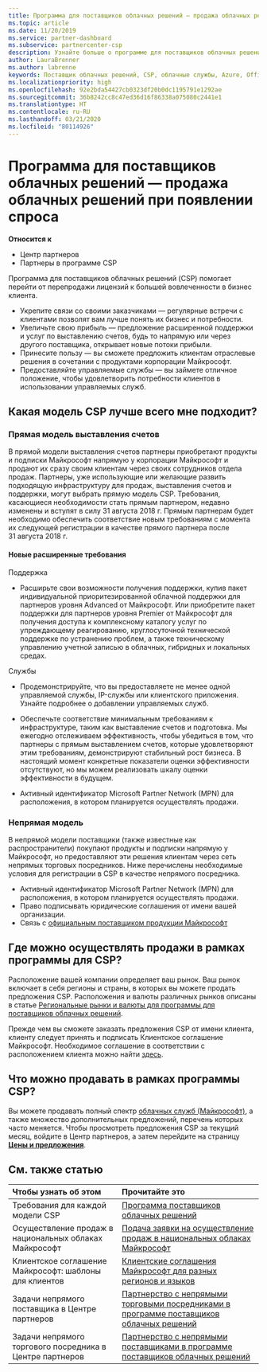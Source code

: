 ```yaml
---
title: Программа для поставщиков облачных решений — продажа облачных решений при появлении спроса | Центр партнеров
ms.topic: article
ms.date: 11/20/2019
ms.service: partner-dashboard
ms.subservice: partnercenter-csp
description: Узнайте больше о программе для поставщиков облачных решений, а именно преимуществах и различных моделях, которые помогут в развитии вашего бизнеса за счет получения новых знаний и клиентов.
author: LauraBrenner
ms.author: labrenne
keywords: Поставщик облачных решений, CSP, облачные службы, Azure, Office 365, Dynamics, партнер CSP, продажа в CSP, прямой партнер, прямой партнер CSP, непрямой торговый посредник CSP, прямой CSP, непрямой CSP, прямая модель, непрямая модель, непрямой торговый посредник, непрямой поставщик, поставщик, дистрибьютор, программа поставщиков облачных решений
ms.localizationpriority: high
ms.openlocfilehash: 92e2bda54427cb0323df20b0dc1195791e1292ae
ms.sourcegitcommit: 36b8242cc8c47ed36d16f86338a075080c2441e1
ms.translationtype: HT
ms.contentlocale: ru-RU
ms.lasthandoff: 03/21/2020
ms.locfileid: "80114926"
---
```

# <a name="cloud-solution-provider-program---selling-in-demand-cloud-solutions"></a>Программа для поставщиков облачных решений — продажа облачных решений при появлении спроса 

**Относится к**

- Центр партнеров
- Партнеры в программе CSP

Программа для поставщиков облачных решений (CSP) помогает перейти от перепродажи лицензий к большей вовлеченности в бизнес клиента.
 
- Укрепите связи со своими заказчиками — регулярные встречи с клиентами позволят вам лучше понять их бизнес и потребности.
- Увеличьте свою прибыль — предложение расширенной поддержки и услуг по выставлению счетов, будь то напрямую или через другого поставщика, открывает новые потоки прибыли.  
- Принесите пользу — вы сможете предложить клиентам отраслевые решения в сочетании с продуктами корпорации Майкрософт.
- Предоставляйте управляемые службы — вы займете отличное положение, чтобы удовлетворить потребности клиентов в использовании управляемых служб. 

## <a name="which-csp-model-is-best-for-me"></a>Какая модель CSP лучше всего мне подходит?

### <a name="direct-bill-model"></a>Прямая модель выставления счетов

 В прямой модели выставления счетов партнеры приобретают продукты и подписки Майкрософт напрямую у корпорации Майкрософт и продают их сразу своим клиентам через своих сотрудников отдела продаж. Партнеры, уже использующие или желающие развить подходящую инфраструктуру для продаж, выставления счетов и поддержки, могут выбрать прямую модель CSP. Требования, касающиеся необходимости стать прямым партнером, недавно изменены и вступят в силу 31 августа 2018 г. Прямым партнерам будет необходимо обеспечить соответствие новым требованиям с момента их следующей регистрации в качестве прямого партнера после 31 августа 2018 г.


#### <a name="new-expanded-requirements"></a>Новые расширенные требования

Поддержка
- Расширьте свои возможности получения поддержки, купив пакет индивидуальной приоритезированной облачной поддержки для партнеров уровня Advanced от Майкрософт. Или приобретите пакет поддержки для партнеров уровня Premier от Майкрософт для получения доступа к комплексному каталогу услуг по упреждающему реагированию, круглосуточной технической поддержке по устранению проблем, а также техническому управлению учетной записью в облачных, гибридных и локальных средах. 

Службы

- Продемонстрируйте, что вы предоставляете не менее одной управляемой службы, IP-службы или клиентского приложения. Узнайте подробнее о добавлении управляемых служб.

- Обеспечьте соответствие минимальным требованиям к инфраструктуре, таким как выставление счетов и подготовка.
Мы ежегодно отслеживаем эффективность, чтобы убедиться в том, что партнеры с прямым выставлением счетов, которые удовлетворяют этим требованиям, демонстрируют стабильный рост бизнеса. В настоящий момент конкретные показатели оценки эффективности отсутствуют, но мы можем реализовать шкалу оценки эффективности в будущем. 

- Активный идентификатор Microsoft Partner Network (MPN) для расположения, в котором планируется осуществлять продажи.


### <a name="indirect-model"></a>Непрямая модель

В непрямой модели поставщики (также известные как распространители) покупают продукты и подписки напрямую у Майкрософт, но предоставляют эти решения клиентам через сеть непрямых торговых посредников. Ниже перечислены необходимые условия для регистрации в CSP в качестве непрямого посредника.

- Активный идентификатор Microsoft Partner Network (MPN) для расположения, в котором планируется осуществлять продажи.
- Право подписывать юридические соглашения от имени вашей организации.
- Связь с [официальным поставщиком продукции Майкрософт](https://partnercenter.microsoft.com/partner/find-a-provider)


## <a name="where-can-i-sell-through-the-csp-program"></a>Где можно осуществлять продажи в рамках программы для CSP?

Расположение вашей компании определяет ваш рынок. Ваш рынок включает в себя регионы и страны, в которых вы можете продать предложения CSP. Расположения и валюты различных рынков описаны в статье [Региональные рынки и валюты для программы для поставщиков облачных решений](regional-authorization-overview.md).

Прежде чем вы сможете заказать предложения CSP от имени клиента, клиенту следует принять и подписать Клиентское соглашение Майкрософт. Необходимое соглашение в соответствии с расположением клиента можно найти [здесь](agreements.md).  

## <a name="what-can-i-sell-through-the-csp-program"></a>Что можно продавать в рамках программы CSP?

Вы можете продавать полный спектр [облачных служб (Майкрософт)](https://partner.microsoft.com/cloud-solution-provider/products-and-services), а также множество дополнительных предложений, перечень которых часто меняется. Чтобы просмотреть предложения CSP за текущий месяц, войдите в Центр партнеров, а затем перейдите на страницу [**Цены и предложения**](https://partnercenter.microsoft.com/pcv/sales).

## <a name="see-also"></a>См. также статью 


|**Чтобы узнать об этом**   |**Прочитайте это**   |
|:---------------------------|:--------------------|
|Требования для каждой модели CSP   | [Программа поставщиков облачных решений](https://partnercenter.microsoft.com/partner/cloud-solution-provider)|
|Осуществление продаж в национальных облаках Майкрософт   | [Подача заявки на осуществление продаж в национальных облаках Майкрософт](csp-national-clouds-overview.md)|
|Клиентское соглашение Майкрософт: шаблоны для клиентов   |[Клиентские соглашения Майкрософт для разных регионов и языков](agreements.md)|
|Задачи непрямого поставщика в Центре партнеров  |[Партнерство с непрямыми торговыми посредниками в программе поставщиков облачных решений](indirect-provider-tasks-in-partner-center.md)|
|Задачи непрямого торгового посредника в Центре партнеров   |[Партнерство с непрямыми поставщиками в программе поставщиков облачных решений](indirect-reseller-tasks-in-partner-center.md)|
